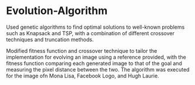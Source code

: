 # Evolution-Algorithm

Used genetic algorithms to find optimal solutions to well-known problems such as Knapsack and TSP, with a combination of different crossover techniques and truncation methods. 

Modified fitness function and crossover technique to tailor the implementation for evolving an image using a reference provided, with the fitness function comparing each generated image to that of the goal and measuring the pixel distance between the two.
The algorithm was executed for the image ofn Mona Lisa, Facebook Logo, and Hugh Laurie.
